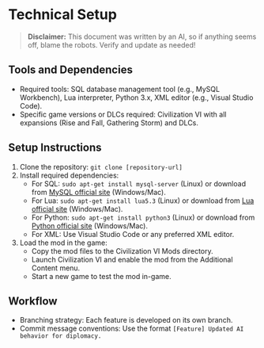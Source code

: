 # Technical Setup

> **Disclaimer:** This document was written by an AI, so if anything seems off, blame the robots. Verify and update as needed!

## Tools and Dependencies
- Required tools: SQL database management tool (e.g., MySQL Workbench), Lua interpreter, Python 3.x, XML editor (e.g., Visual Studio Code).
- Specific game versions or DLCs required: Civilization VI with all expansions (Rise and Fall, Gathering Storm) and DLCs.

## Setup Instructions
1. Clone the repository: `git clone [repository-url]`
2. Install required dependencies:
   - For SQL: `sudo apt-get install mysql-server` (Linux) or download from [MySQL official site](https://dev.mysql.com/downloads/installer/) (Windows/Mac).
   - For Lua: `sudo apt-get install lua5.3` (Linux) or download from [Lua official site](https://www.lua.org/download.html) (Windows/Mac).
   - For Python: `sudo apt-get install python3` (Linux) or download from [Python official site](https://www.python.org/downloads/) (Windows/Mac).
   - For XML: Use Visual Studio Code or any preferred XML editor.
3. Load the mod in the game:
   - Copy the mod files to the Civilization VI Mods directory.
   - Launch Civilization VI and enable the mod from the Additional Content menu.
   - Start a new game to test the mod in-game.

## Workflow
- Branching strategy: Each feature is developed on its own branch.
- Commit message conventions: Use the format `[Feature] Updated AI behavior for diplomacy.`
